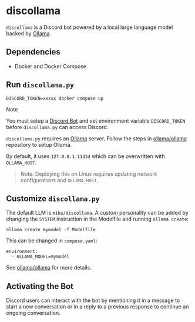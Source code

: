 # discollama

`discollama` is a Discord bot powered by a local large language model backed by [Ollama](https://github.com/ollama/ollama).

## Dependencies

- Docker and Docker Compose

## Run `discollama.py`

```
DISCORD_TOKEN=xxxxx docker compose up
```

> [!NOTE]
> You must setup a [Discord Bot](https://discord.com/developers/applications) and set environment variable `DISCORD_TOKEN` before `discollama.py` can access Discord.

`discollama.py` requires an [Ollama](https://github.com/ollama/ollama) server. Follow the steps in [ollama/ollama](https://github.com/ollama/ollama) repository to setup Ollama.

By default, it uses `127.0.0.1:11434` which can be overwritten with `OLLAMA_HOST`.

> Note: Deploying this on Linux requires updating network configurations and `OLLAMA_HOST`.

## Customize `discollama.py`

The default LLM is `mike/discollama`. A custom personality can be added by changing the `SYSTEM` instruction in the Modelfile and running `ollama create`:

```
ollama create mymodel -f Modelfile
```

This can be changed in `compose.yaml`:

```
environment:
  - OLLAMA_MODEL=mymodel
```

See [ollama/ollama](https://github.com/ollama/ollama/blob/main/docs/modelfile.md) for more details.

## Activating the Bot

Discord users can interact with the bot by mentioning it in a message to start a new conversation or in a reply to a previous response to continue an ongoing conversation.
